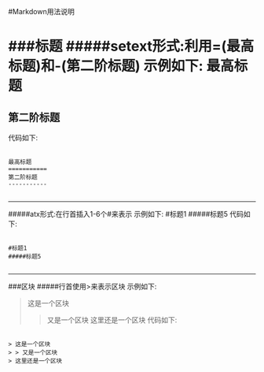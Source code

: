 #Markdown用法说明

###标题
#####setext形式:利用=(最高标题)和-(第二阶标题)
示例如下:
最高标题
===========
第二阶标题
-----------
代码如下:
<pre>
	<code>
最高标题
===========
第二阶标题
-----------
	</code>
</pre>
*****
#####atx形式:在行首插入1-6个#来表示
示例如下:
#标题1
#####标题5
代码如下:
<pre>
	<code>
#标题1
#####标题5	
	</code>
</pre>
*****


###区块
#####行首使用>来表示区块
示例如下:
> 这是一个区块
> > 又是一个区块 
> 这里还是一个区块
代码如下:
<pre>
	<code>
> 这是一个区块
> > 又是一个区块
> 这里还是一个区块	
	</code>
</pre>